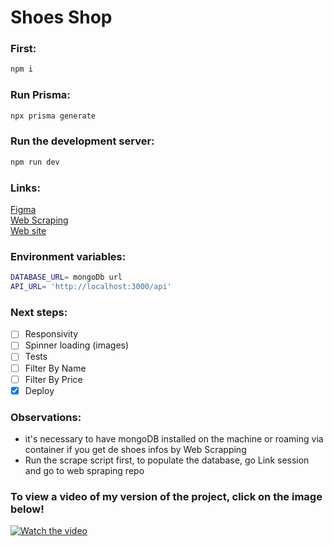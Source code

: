 # Shoes Shop



### First:
```bash
npm i
```
### Run Prisma:
```bash
npx prisma generate
```
### Run the development server:

```bash
npm run dev
```

### Links:
 [Figma](https://www.figma.com/file/AIuf4ETEFT3JFug9mGsxci/Sneaker-shop?node-id=0%3A1) </br>
 [Web Scraping](https://github.com/BrunoFay/Web-Scraping-Selenium-Python)</br>
 [Web site](https://shoes-shop-nextjs.vercel.app/)

### Environment variables:
```bash
DATABASE_URL= mongoDb url
API_URL= 'http://localhost:3000/api'
```
### Next steps:
- [ ] Responsivity
- [ ] Spinner loading (images)
- [ ] Tests
- [ ] Filter By Name
- [ ] Filter By Price
- [x] Deploy

### Observations:
- it's necessary to have mongoDB installed on the machine or roaming via container if you get de shoes infos by Web Scrapping
- Run the scrape script first, to populate the database, go Link session and go to  web spraping repo

### To view a video of my version of the project, click on the image below!

[![Watch the video](https://encrypted-tbn0.gstatic.com/images?q=tbn:ANd9GcTvX7XjW8SbO7M8RFY41EYr8WtFq9QouZ7L5A&usqp=CAU)](https://youtu.be/Iy02MsNC5b4)
